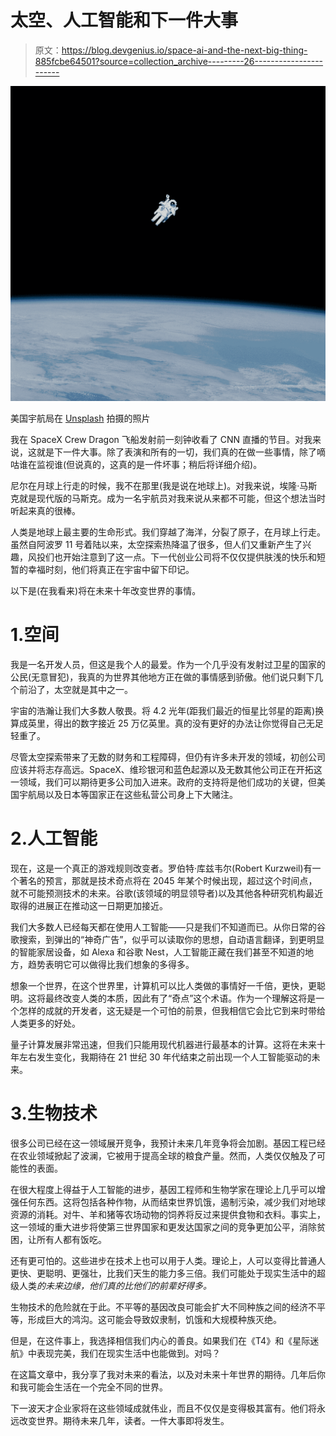 # 太空、人工智能和下一件大事

> 原文：<https://blog.devgenius.io/space-ai-and-the-next-big-thing-885fcbe64501?source=collection_archive---------26----------------------->

![](img/e1332916611b5dc5dd78832dcd93b485.png)

美国宇航局在 [Unsplash](https://unsplash.com?utm_source=medium&utm_medium=referral) 拍摄的照片

我在 SpaceX Crew Dragon 飞船发射前一刻钟收看了 CNN 直播的节目。对我来说，这就是下一件大事。除了表演和所有的一切，我们真的在做一些事情，除了嘀咕谁在监视谁(但说真的，这真的是一件坏事；稍后将详细介绍)。

尼尔在月球上行走的时候，我不在那里(我是说在地球上)。对我来说，埃隆·马斯克就是现代版的马斯克。成为一名宇航员对我来说从来都不可能，但这个想法当时听起来真的很棒。

人类是地球上最主要的生命形式。我们穿越了海洋，分裂了原子，在月球上行走。虽然自阿波罗 11 号着陆以来，太空探索热降温了很多，但人们又重新产生了兴趣，风投们也开始注意到了这一点。下一代创业公司将不仅仅提供肤浅的快乐和短暂的幸福时刻，他们将真正在宇宙中留下印记。

以下是(在我看来)将在未来十年改变世界的事情。

# 1.空间

我是一名开发人员，但这是我个人的最爱。作为一个几乎没有发射过卫星的国家的公民(无意冒犯)，我真的为世界其他地方正在做的事情感到骄傲。他们说只剩下几个前沿了，太空就是其中之一。

宇宙的浩瀚让我们大多数人敬畏。将 4.2 光年(距我们最近的恒星比邻星的距离)换算成英里，得出的数字接近 25 万亿英里。真的没有更好的办法让你觉得自己无足轻重了。

尽管太空探索带来了无数的财务和工程障碍，但仍有许多未开发的领域，初创公司应该并将志存高远。SpaceX、维珍银河和蓝色起源以及无数其他公司正在开拓这一领域，我们可以期待更多公司加入进来。政府的支持将是他们成功的关键，但美国宇航局以及日本等国家正在这些私营公司身上下大赌注。

# 2.人工智能

现在，这是一个真正的游戏规则改变者。罗伯特·库兹韦尔(Robert Kurzweil)有一个著名的预言，那就是技术奇点将在 2045 年某个时候出现，超过这个时间点，就不可能预测技术的未来。谷歌(该领域的明显领导者)以及其他各种研究机构最近取得的进展正在推动这一日期更加接近。

我们大多数人已经每天都在使用人工智能——只是我们不知道而已。从你日常的谷歌搜索，到弹出的“神奇广告”，似乎可以读取你的思想，自动语言翻译，到更明显的智能家居设备，如 Alexa 和谷歌 Nest，人工智能正藏在我们甚至不知道的地方，趋势表明它可以做得比我们想象的多得多。

想象一个世界，在这个世界里，计算机可以比人类做的事情好一千倍，更快，更聪明。这将最终改变人类的本质，因此有了“奇点”这个术语。作为一个理解这将是一个怎样的成就的开发者，这无疑是一个可怕的前景，但我相信它会比它到来时带给人类更多的好处。

量子计算发展非常迅速，但我们只能用现代机器进行最基本的计算。这将在未来十年左右发生变化，我期待在 21 世纪 30 年代结束之前出现一个人工智能驱动的未来。

# 3.生物技术

很多公司已经在这一领域展开竞争，我预计未来几年竞争将会加剧。基因工程已经在农业领域掀起了波澜，它被用于提高全球的粮食产量。然而，人类仅仅触及了可能性的表面。

在很大程度上得益于人工智能的进步，基因工程师和生物学家在理论上几乎可以增强任何东西。这将包括各种作物，从而结束世界饥饿，遏制污染，减少我们对地球资源的消耗。对牛、羊和猪等农场动物的饲养将反过来提供食物和衣料。事实上，这一领域的重大进步将使第三世界国家和更发达国家之间的竞争更加公平，消除贫困，让所有人都有饭吃。

还有更可怕的。这些进步在技术上也可以用于人类。理论上，人可以变得比普通人更快、更聪明、更强壮，比我们天生的能力多三倍。我们可能处于现实生活中的超级人类*的未来边缘，他们真的比他们的前辈好得多。*

生物技术的危险就在于此。不平等的基因改良可能会扩大不同种族之间的经济不平等，形成巨大的鸿沟。这可能会导致奴隶制，饥饿和大规模种族灭绝。

但是，在这件事上，我选择相信我们内心的善良。如果我们在《T4》和《星际迷航》中表现完美，我们在现实生活中也能做到。对吗？

在这篇文章中，我分享了我对未来的看法，以及对未来十年世界的期待。几年后你和我可能会生活在一个完全不同的世界。

下一波天才企业家将在这些领域成就伟业，而且不仅仅是变得极其富有。他们将永远改变世界。期待未来几年，读者。一件大事即将发生。